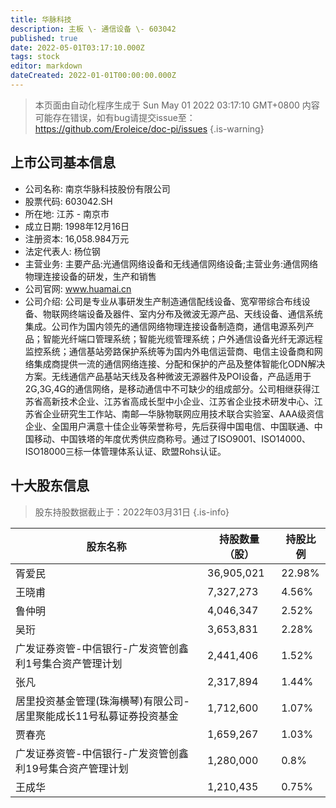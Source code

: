 ```yaml
---
title: 华脉科技
description: 主板 \- 通信设备 \- 603042
published: true
date: 2022-05-01T03:17:10.000Z
tags: stock
editor: markdown
dateCreated: 2022-01-01T00:00:00.000Z
---
```


> 本页面由自动化程序生成于 Sun May 01 2022 03:17:10 GMT+0800
> 内容可能存在错误，如有bug请提交issue至：https://github.com/Eroleice/doc-pi/issues
{.is-warning}

## 上市公司基本信息
- 公司名称: 南京华脉科技股份有限公司
- 股票代码: 603042.SH
- 所在地: 江苏 - 南京市
- 成立日期: 1998年12月16日
- 注册资本: 16,058.984万元
- 法定代表人: 杨位钢
- 主营业务: 主要产品:光通信网络设备和无线通信网络设备;主营业务:通信网络物理连接设备的研发，生产和销售
- 公司官网: www.huamai.cn
- 公司介绍: 公司是专业从事研发生产制造通信配线设备、宽窄带综合布线设备、物联网终端设备及器件、室内分布及微波无源产品、天线设备、通信系统集成。公司作为国内领先的通信网络物理连接设备制造商，通信电源系列产品；智能光纤端口管理系统；智能光缆管理系统；户外通信设备光纤无源远程监控系统；通信基站旁路保护系统等为国内外电信运营商、电信主设备商和网络集成商提供一流的通信网络连接、分配和保护的产品及整体智能化ODN解决方案。无线通信产品基站天线及各种微波无源器件及POI设备，产品适用于2G,3G,4G的通信网络，是移动通信中不可缺少的组成部分。公司相继获得江苏省高新技术企业、江苏省高成长型中小企业、江苏省企业技术研发中心、江苏省企业研究生工作站、南邮—华脉物联网应用技术联合实验室、AAA级资信企业、全国用户满意十佳企业等荣誉称号，先后获得中国电信、中国联通、中国移动、中国铁塔的年度优秀供应商称号。通过了ISO9001、ISO14000、ISO18000三标一体管理体系认证、欧盟Rohs认证。


## 十大股东信息
> 股东持股数据截止于：2022年03月31日
{.is-info}

| 股东名称 | 持股数量（股） | 持股比例 |
| --- | --- | --- |
| 胥爱民 | 36,905,021 | 22.98% |
| 王晓甫 | 7,327,273 | 4.56% |
| 鲁仲明 | 4,046,347 | 2.52% |
| 吴珩 | 3,653,831 | 2.28% |
| 广发证券资管-中信银行-广发资管创鑫利1号集合资产管理计划 | 2,441,406 | 1.52% |
| 张凡 | 2,317,894 | 1.44% |
| 居里投资基金管理(珠海横琴)有限公司-居里聚能成长11号私募证券投资基金 | 1,712,600 | 1.07% |
| 贾春亮 | 1,659,267 | 1.03% |
| 广发证券资管-中信银行-广发资管创鑫利19号集合资产管理计划 | 1,280,000 | 0.8% |
| 王成华 | 1,210,435 | 0.75% |




